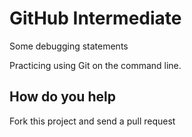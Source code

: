 # GitHub Intermediate

Some debugging statements

Practicing using Git on the command line.

## How do you help
Fork this project and send a pull request